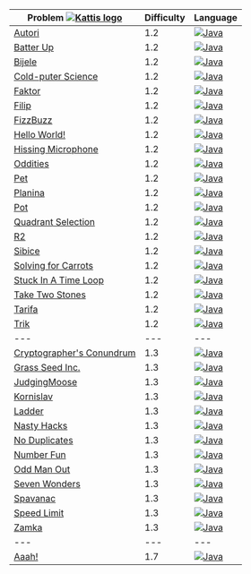 | Problem [![Kattis logo](https://open.kattis.com/favicon)](https://open.kattis.com/problems)       | Difficulty | Language                                                                                                                          |
| ---                                                                                               | ---        | ---                                                                                                                               |
| [Autori](https://open.kattis.com/problems/autori)                                                 | 1.2        | [![Java](https://www.google.com/s2/favicons?domain=java.com)](../master/1.2/Autori/Autori.java)                                   |
| [Batter Up](https://open.kattis.com/problems/batterup)                                            | 1.2        | [![Java](https://www.google.com/s2/favicons?domain=java.com)](../master/1.2/BatterUp/BatterUp.java)                               |
| [Bijele](https://open.kattis.com/problems/bijele)                                                 | 1.2        | [![Java](https://www.google.com/s2/favicons?domain=java.com)](../master/1.2/Bijele/Bijele.java)                                   |
| [Cold-puter Science](https://open.kattis.com/problems/cold)                                       | 1.2        | [![Java](https://www.google.com/s2/favicons?domain=java.com)](../master/1.2/ColdPuterScience/ColdPuterScience.java)               |
| [Faktor](https://open.kattis.com/problems/faktor)                                                 | 1.2        | [![Java](https://www.google.com/s2/favicons?domain=java.com)](../master/1.2/Faktor/Faktor.java)                                   |
| [Filip](https://open.kattis.com/problems/filip)                                                   | 1.2        | [![Java](https://www.google.com/s2/favicons?domain=java.com)](../master/1.2/Filip/Filip.java)                                     |
| [FizzBuzz](https://open.kattis.com/problems/trik)                                                 | 1.2        | [![Java](https://www.google.com/s2/favicons?domain=java.com)](../master/1.2/FizzBuzz/FizzBuzz.java)                               |
| [Hello World!](https://open.kattis.com/problems/hello)                                            | 1.2        | [![Java](https://www.google.com/s2/favicons?domain=java.com)](../master/1.2/HelloWorld/HelloWorld.java)                           |
| [Hissing Microphone](https://open.kattis.com/problems/hissingmicrophone)                          | 1.2        | [![Java](https://www.google.com/s2/favicons?domain=java.com)](../master/1.2/HissingMicrophone/HissingMicrophone.java)             |
| [Oddities](https://open.kattis.com/problems/oddities)                                             | 1.2        | [![Java](https://www.google.com/s2/favicons?domain=java.com)](../master/1.2/Oddities/Oddities.java)                               |
| [Pet](https://open.kattis.com/problems/pet)                                                       | 1.2        | [![Java](https://www.google.com/s2/favicons?domain=java.com)](../master/1.2/Pet/Pet.java)                                         |
| [Planina](https://open.kattis.com/problems/planina)                                               | 1.2        | [![Java](https://www.google.com/s2/favicons?domain=java.com)](../master/1.2/Planina/Planina.java)                                 |
| [Pot](https://open.kattis.com/problems/pot)                                                       | 1.2        | [![Java](https://www.google.com/s2/favicons?domain=java.com)](../master/1.2/Pot/Pot.java)                                         |
| [Quadrant Selection](https://open.kattis.com/problems/quadrant)                                   | 1.2        | [![Java](https://www.google.com/s2/favicons?domain=java.com)](../master/1.2/QuadrantSelection/QuadrantSelection.java)             |
| [R2](https://open.kattis.com/problems/r2)                                                         | 1.2        | [![Java](https://www.google.com/s2/favicons?domain=java.com)](../master/1.2/R2/R2.java)                                           |
| [Sibice](https://open.kattis.com/problems/sibice)                                                 | 1.2        | [![Java](https://www.google.com/s2/favicons?domain=java.com)](../master/1.2/Sibice/Sibice.java)                                   |
| [Solving for Carrots](https://open.kattis.com/problems/carrots)                                   | 1.2        | [![Java](https://www.google.com/s2/favicons?domain=java.com)](../master/1.2/SolvingForCarrots/SolvingForCarrots.java)             |
| [Stuck In A Time Loop](https://open.kattis.com/problems/timeloop)                                 | 1.2        | [![Java](https://www.google.com/s2/favicons?domain=java.com)](../master/1.2/StuckInATimeLoop/StuckInATimeLoop.java)               |
| [Take Two Stones](https://open.kattis.com/problems/twostones)                                     | 1.2        | [![Java](https://www.google.com/s2/favicons?domain=java.com)](../master/1.2/TakeTwoStones/TakeTwoStones.java)                     |
| [Tarifa](https://open.kattis.com/problems/tarifa)                                                 | 1.2        | [![Java](https://www.google.com/s2/favicons?domain=java.com)](../master/1.2/Tarifa/Tarifa.java)                                   |
| [Trik](https://open.kattis.com/problems/trik)                                                     | 1.2        | [![Java](https://www.google.com/s2/favicons?domain=java.com)](../master/1.2/Trik/Trik.java)                                       |
| ---                                                                                               | ---        | ---                                                                                                                               |
| [Cryptographer's Conundrum](https://open.kattis.com/submissions/2971949)                          | 1.3        | [![Java](https://www.google.com/s2/favicons?domain=java.com)](../master/1.3/CryptographersConundrum/CryptographersConundrum.java) |
| [Grass Seed Inc.](https://open.kattis.com/problems/grassseed)                                     | 1.3        | [![Java](https://www.google.com/s2/favicons?domain=java.com)](../master/1.3/GrassSeedInc/GrassSeedInc.java)                       |
| [JudgingMoose](https://open.kattis.com/problems/judgingmoose)                                     | 1.3        | [![Java](https://www.google.com/s2/favicons?domain=java.com)](../master/1.3/JudgingMoose/JudgingMoose.java)                       |
| [Kornislav](https://open.kattis.com/problems/kornislav)                                           | 1.3        | [![Java](https://www.google.com/s2/favicons?domain=java.com)](../master/1.3/Kornislav/Kornislav.java)                             |
| [Ladder](https://open.kattis.com/problems/ladder)                                                 | 1.3        | [![Java](https://www.google.com/s2/favicons?domain=java.com)](../master/1.3/Ladder/Ladder.java)                                   |
| [Nasty Hacks](https://open.kattis.com/problems/nastyhacks)                                        | 1.3        | [![Java](https://www.google.com/s2/favicons?domain=java.com)](../master/1.3/NastyHacks/NastyHacks.java)                           |
| [No Duplicates](https://open.kattis.com/problems/nodup)                                           | 1.3        | [![Java](https://www.google.com/s2/favicons?domain=java.com)](../master/1.3/NoDuplicates/NoDuplicates.java)                       |
| [Number Fun](https://open.kattis.com/problems/numberfun)                                          | 1.3        | [![Java](https://www.google.com/s2/favicons?domain=java.com)](../master/1.3/NumberFun/NumberFun.java)                             |
| [Odd Man Out](https://open.kattis.com/problems/oddmanout)                                         | 1.3        | [![Java](https://www.google.com/s2/favicons?domain=java.com)](../master/1.3/OddManOut/OddManOut.java)                             |
| [Seven Wonders](https://open.kattis.com/problems/sevenwonders)                                    | 1.3        | [![Java](https://www.google.com/s2/favicons?domain=java.com)](../master/1.3/SevenWonders/SevenWonders.java)                       |
| [Spavanac](https://open.kattis.com/problems/spavanac)                                             | 1.3        | [![Java](https://www.google.com/s2/favicons?domain=java.com)](../master/1.3/Spavanac/Spavanac.java)                               |
| [Speed Limit](https://open.kattis.com/problems/speedlimit)                                        | 1.3        | [![Java](https://www.google.com/s2/favicons?domain=java.com)](../master/1.4/SpeedLimit/SpeedLimit.java)                           |
| [Zamka](https://open.kattis.com/problems/zamka)                                                   | 1.3        | [![Java](https://www.google.com/s2/favicons?domain=java.com)](../master/1.3/Zamka/Zamka.java)                                     |
| ---                                                                                               | ---        | ---                                                                                                                               |
| [Aaah!](https://open.kattis.com/problems/aaah)                                                    | 1.7        | [![Java](https://www.google.com/s2/favicons?domain=java.com)](../master/1.7/Aaah/Aaah.java)                                       |